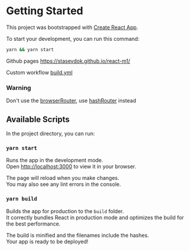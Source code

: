 # Getting Started

This project was bootstrapped with [Create React App](https://github.com/facebook/create-react-app).

To start your development, you can run this command:

```bash
yarn && yarn start
```

Github pages https://stasevdok.github.io/react-m1/

Custom workflow [build.yml](.github/workflows/build.yml)

### Warning

Don't use the [browserRouter](https://reactrouter.com/en/main/routers/create-browser-router), use [hashRouter](https://reactrouter.com/en/main/routers/create-hash-router) instead

## Available Scripts

In the project directory, you can run:

### `yarn start`

Runs the app in the development mode.\
Open [http://localhost:3000](http://localhost:3000) to view it in your browser.

The page will reload when you make changes.\
You may also see any lint errors in the console.

### `yarn build`

Builds the app for production to the `build` folder.\
It correctly bundles React in production mode and optimizes the build for the best performance.

The build is minified and the filenames include the hashes.\
Your app is ready to be deployed!
